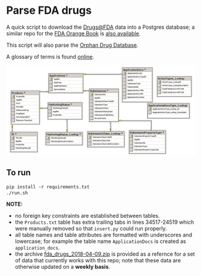 # Parse FDA drugs

A quick script to download the [Drugs@FDA](https://www.fda.gov/Drugs/InformationOnDrugs/ucm079750.htm) data into a Postgres database; a similar repo for the [FDA Orange Book](https://www.accessdata.fda.gov/scripts/cder/ob/) is [also available](https://github.com/ConstantinoSchillebeeckx/parse_fda_orange).

This script will also parse the [Orphan Drug Database](https://www.fda.gov/forindustry/developingproductsforrarediseasesconditions/howtoapplyfororphanproductdesignation/ucm586177.htm).

A glossary of terms is found [online](https://www.fda.gov/drugs/informationondrugs/ucm079436.htm).

![schema](schema.png "schema")

## To run
```
pip install -r requirements.txt
./run.sh
```

**NOTE:** 

- no foreign key constraints are established between tables.
- the `Products.txt` table has extra trailing tabs in lines 34517-24519 which were manually removed so that `insert.py` could run properly.
- all table names and table attributes are formatted with underscores and lowercase; for example the table name `ApplicationDocs` is created as `application_docs`.
- the archive [fda_drugs_2018-04-09.zip](fda_drugs_2018-04-09.zip) is provided as a refernce for a set of data that currently works with this repo; note that these data are otherwise updated on a **weekly basis**.
